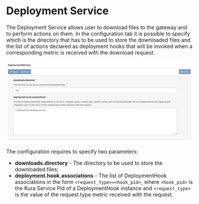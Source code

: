 # Deployment Service

The Deployment Service allows user to download files to the gateway and to perform actions on them. In the configuration tab it is possible to specify which is the directory that has to be used to store the downloaded files and the list of actions declared as deployment hooks that will be invoked when a corresponding metric is received with the download request.

![deployment_service](./images/deployment_service.png)

The configuration requires to specify two parameters:

  - **downloads.directory** - The directory to be used to store the downloaded files;
  - **deployment.hook.associations** - The list of DeploymentHook associations in the form `<request_type>=<hook_pid>`, where `<hook_pid>` is the Kura Service Pid of a DeploymentHook instance and `<request_type>` is the value of the request.type metric received with the request.